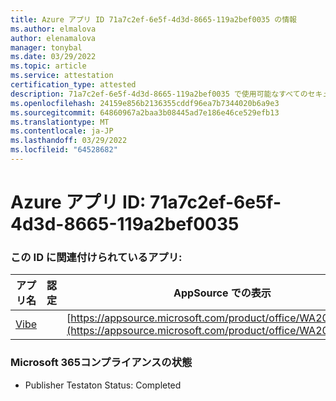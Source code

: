 ```yaml
---
title: Azure アプリ ID 71a7c2ef-6e5f-4d3d-8665-119a2bef0035 の情報
ms.author: elmalova
author: elenamalova
manager: tonybal
ms.date: 03/29/2022
ms.topic: article
ms.service: attestation
certification_type: attested
description: 71a7c2ef-6e5f-4d3d-8665-119a2bef0035 で使用可能なすべてのセキュリティおよびコンプライアンス情報。
ms.openlocfilehash: 24159e856b2136355cddf96ea7b7344020b6a9e3
ms.sourcegitcommit: 64860967a2baa3b08445ad7e186e46ce529efb13
ms.translationtype: MT
ms.contentlocale: ja-JP
ms.lasthandoff: 03/29/2022
ms.locfileid: "64528682"
---
```

# <a name="azure-app-id-71a7c2ef-6e5f-4d3d-8665-119a2bef0035"></a>Azure アプリ ID: 71a7c2ef-6e5f-4d3d-8665-119a2bef0035


### <a name="apps-associated-with-this-id"></a>この ID に関連付けられているアプリ:
| **アプリ名** | **認定** | **AppSource での表示** |
|--------------|---------------|-----------------------|
| [Vibe](../forward/WA200001721.md) |  | [https://appsource.microsoft.com/product/office/WA200001721](https://appsource.microsoft.com/product/office/WA200001721) |

### <a name="microsoft-365-app-compliance-status"></a>Microsoft 365コンプライアンスの状態
- Publisher Testaton Status: Completed
